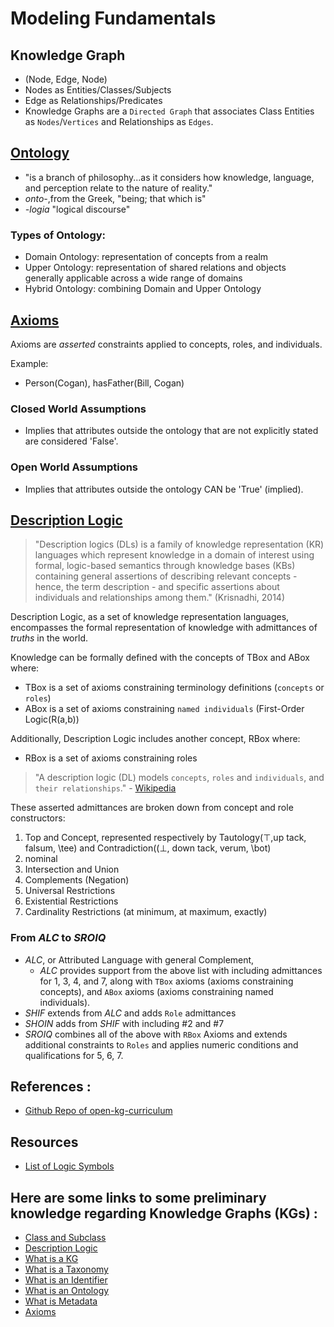 # Modeling Fundamentals
## Knowledge Graph
- (Node, Edge, Node)
- Nodes as Entities/Classes/Subjects
- Edge as Relationships/Predicates
- Knowledge Graphs are a `Directed Graph` that associates Class Entities as `Nodes`/`Vertices` and Relationships as `Edges`.

## [Ontology](https://en.wikipedia.org/wiki/Ontology_(information_science))
- "is a branch of philosophy...as it considers how knowledge, language, and perception relate to the nature of reality."
- _onto-_,from the Greek, "being; that which is"
- _-logia_ "logical discourse"

### Types of Ontology:
- Domain Ontology: representation of concepts from a realm
- Upper Ontology: representation of shared relations and objects generally applicable across a wide range of domains
- Hybrid Ontology: combining Domain and Upper Ontology

## [Axioms](https://people.cs.ksu.edu/~hitzler/pub2/04-axiomatization.pdf)
Axioms are _asserted_ constraints applied to concepts, roles, and individuals. 

Example:
* Person(Cogan), hasFather(Bill, Cogan)

### Closed World Assumptions
* Implies that attributes outside the ontology that are not explicitly stated are considered 'False'.
### Open World Assumptions
* Implies that attributes outside the ontology CAN be 'True' (implied).


## [Description Logic](https://corescholar.libraries.wright.edu/cse/185/)
> "Description logics (DLs) is a family of knowledge representation (KR) languages which represent knowledge in a domain of interest using formal, logic-based semantics through knowledge bases (KBs) containing general assertions of describing relevant concepts - hence, the term description - and specific assertions about individuals and relationships among them." (Krisnadhi, 2014)

Description Logic, as a set of knowledge representation languages, encompasses the formal representation of knowledge with admittances of _truths_ in the world.  

Knowledge can be formally defined with the concepts of TBox and ABox where:
- TBox is a set of axioms constraining terminology definitions (`concepts` or `roles`)
- ABox is a set of axioms constraining  `named individuals` (First-Order Logic(R(a,b))

Additionally, Description Logic includes another concept, RBox where:
- RBox is a set of axioms constraining roles

> "A description logic (DL) models `concepts`, `roles` and `individuals`, and `their relationships`." - [Wikipedia](https://en.wikipedia.org/wiki/Description_logic)

These asserted admittances are broken down from concept and role constructors:
1. Top and Concept, represented respectively by Tautology(⊤,up tack, falsum, \tee) and Contradiction((⊥, down tack, verum, \bot)
2. nominal
3. Intersection and Union
4. Complements (Negation)
5. Universal Restrictions
6. Existential Restrictions
7. Cardinality Restrictions (at minimum, at maximum, exactly)

### From _ALC_ to _SROIQ_
- _ALC_, or Attributed Language with general Complement, 
  - _ALC_ provides support from the above list with including admittances for 1, 3, 4, and 7, along with `TBox` axioms (axioms constraining concepts), and `ABox` axioms (axioms constraining named individuals).
- _SHIF_ extends from _ALC_ and adds `Role` admittances
- _SHOIN_ adds from _SHIF_ with including #2 and #7
- _SROIQ_ combines all of the above with `RBox` Axioms and extends additional constraints to `Roles` and applies numeric conditions and qualifications for 5, 6, 7. 

## References :
* [Github Repo of open-kg-curriculum](https://github.com/KGConf/open-kg-curriculum/tree/master/curriculum/modules)


## Resources
* [List of Logic Symbols](https://en.wikipedia.org/wiki/List_of_logic_symbols)
## Here are some links to some preliminary knowledge regarding Knowledge Graphs (KGs) :
* [Class and Subclass](https://github.com/KGConf/open-kg-curriculum/blob/master/curriculum/modules/Class_and_Subclass/Class_and_Subclass.md)
* [Description Logic](https://github.com/KGConf/open-kg-curriculum/blob/master/curriculum/modules/Description_Logic/Description_Logic.md)
* [What is a KG](https://github.com/KGConf/open-kg-curriculum/blob/master/curriculum/modules/What_is_a_Knowledge_Graph/What_is_a_Knowledge_Graph.md)
* [What is a Taxonomy](https://github.com/KGConf/open-kg-curriculum/blob/master/curriculum/modules/What_is_a_Taxonomy/What_is_a_Taxonomy.md)
* [What is an Identifier](https://github.com/KGConf/open-kg-curriculum/blob/master/curriculum/modules/What_is_an_Identifier/What_is_an_Identifier.md)
* [What is an Ontology](https://github.com/KGConf/open-kg-curriculum/blob/master/curriculum/modules/What_is_an_Ontology/What_is_an_Ontology.md)
* [What is Metadata](https://github.com/KGConf/open-kg-curriculum/blob/master/curriculum/modules/What_is_Metadata/What_is_Metadata.md)
* [Axioms](https://github.com/KGConf/open-kg-curriculum/blob/master/curriculum/modules/Open_World_Assumption_vs_Closed_World_Assumption/Open_World_Assumption_vs_Closed_World_Assumption.md)
